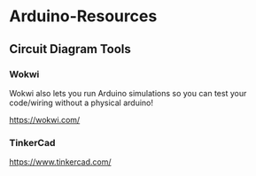 # Arduino-Resources
## Circuit Diagram Tools
### Wokwi
Wokwi also lets you run Arduino simulations so you can test your code/wiring without a physical arduino!

https://wokwi.com/
### TinkerCad
https://www.tinkercad.com/
